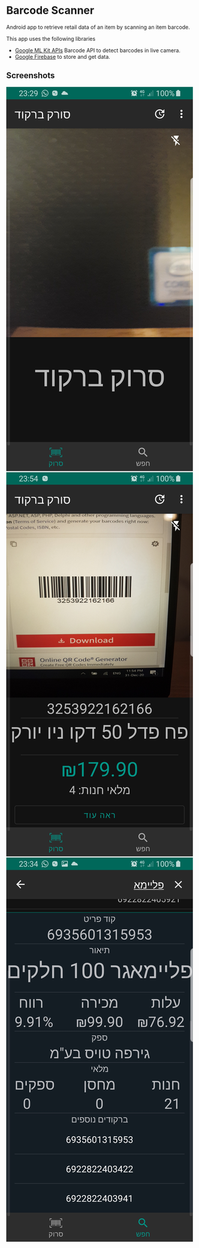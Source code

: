 Barcode Scanner
=================

Android app to retrieve retail data of an item by scanning an item barcode.

This app uses the following libraries 
* [Google ML Kit APIs](https://developers.google.com/ml-kit)  Barcode API to detect barcodes in live camera.
* [Google Firebase](https://firebase.google.com/docs) to store and get data.


Screenshots
-----------

![Home](screenshots/home.png "Home")
![Scan Barcode](screenshots/scanner.png "Scan Barcode")
![Item Info](screenshots/info.png "Item Info")

